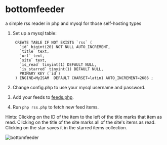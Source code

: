 # bottomfeeder
a simple rss reader in php and mysql for those self-hosting types

1. Set up a mysql table:


		CREATE TABLE IF NOT EXISTS `rss` (
		  `id` bigint(20) NOT NULL AUTO_INCREMENT,
		  `title` text,
		  `url` text,
		  `site` text,
		  `is_read` tinyint(1) DEFAULT NULL,
		  `is_starred` tinyint(1) DEFAULT NULL,
		  PRIMARY KEY (`id`)
		) ENGINE=MyISAM  DEFAULT CHARSET=latin1 AUTO_INCREMENT=2686 ;


2. Change config.php to use your mysql username and password.

3. Add your feeds to [feeds.php](https://github.com/travisred/bottomfeeder/blob/master/feeds.php).

4. Run `php rss.php` to fetch new feed items.

Hints: Clicking on the ID of the item to the left of the title marks that item as read. Clicking on the title of the site marks all of the site's items as read. Clicking on the star saves it in the starred items collection.

![bottomfeeder](http://i.imgur.com/3IAr4mR.png)
